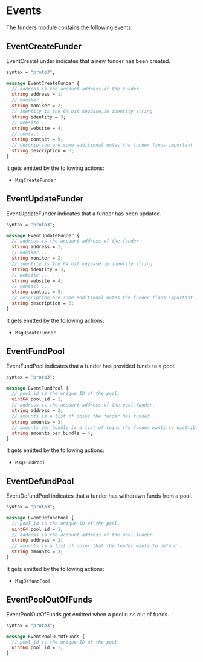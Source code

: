 <!--
order: 5
-->

# Events

The funders module contains the following events:

## EventCreateFunder

EventCreateFunder indicates that a new funder has been created.

```protobuf
syntax = "proto3";

message EventCreateFunder {
  // address is the account address of the funder.
  string address = 1;
  // moniker ...
  string moniker = 2;
  // identity is the 64 bit keybase.io identity string
  string identity = 3;
  // website ...
  string website = 4;
  // contact ...
  string contact = 5;
  // description are some additional notes the funder finds important
  string description = 6;
}
```

It gets emitted by the following actions:

- `MsgCreateFunder`

## EventUpdateFunder

EventUpdateFunder indicates that a funder has been updated.

```protobuf
syntax = "proto3";

message EventUpdateFunder {
  // address is the account address of the funder.
  string address = 1;
  // moniker ...
  string moniker = 2;
  // identity is the 64 bit keybase.io identity string
  string identity = 3;
  // website ...
  string website = 4;
  // contact ...
  string contact = 5;
  // description are some additional notes the funder finds important
  string description = 6;
}
```

It gets emitted by the following actions:

- `MsgUpdateFunder`

## EventFundPool

EventFundPool indicates that a funder has provided funds to a pool.

```protobuf
syntax = "proto3";

message EventFundPool {
  // pool_id is the unique ID of the pool.
  uint64 pool_id = 1;
  // address is the account address of the pool funder.
  string address = 2;
  // amounts is a list of coins the funder has funded
  string amounts = 3;
  // amounts_per_bundle is a list of coins the funder wants to distribute per finalized bundle
  string amounts_per_bundle = 4;
}
```

It gets emitted by the following actions:

- `MsgFundPool`

## EventDefundPool

EventDefundPool indicates that a funder has withdrawn funds from a pool.

```protobuf
syntax = "proto3";

message EventDefundPool {
  // pool_id is the unique ID of the pool.
  uint64 pool_id = 1;
  // address is the account address of the pool funder.
  string address = 2;
  // amounts is a list of coins that the funder wants to defund
  string amounts = 3;
}
```

It gets emitted by the following actions:

- `MsgDefundPool`

## EventPoolOutOfFunds

EventPoolOutOfFunds get emitted when a pool runs out of funds.

```protobuf
syntax = "proto3";

message EventPoolOutOfFunds {
  // pool_id is the unique ID of the pool.
  uint64 pool_id = 1;
}
```
